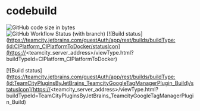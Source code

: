 # codebuild 
![GitHub code size in bytes](https://img.shields.io/github/languages/code-size/exxpe1/codebuild)
<br>
<img alt="GitHub Workflow Status (with branch)" src="https://img.shields.io/github/actions/workflow/status/exxpe1/codebuild/main.yml">
[![Build status](https://teamcity.jetbrains.com/guestAuth/app/rest/builds/buildType:(id:ClPlatform_ClPlatformToDocker/statusIcon](https://<teamcity_server_address>/viewType.html?buildTypeId=ClPlatform_ClPlatformToDocker)


[![Build status](https://teamcity.jetbrains.com/guestAuth/app/rest/builds/buildType:(id:TeamCityPluginsByJetBrains_TeamcityGoogleTagManagerPlugin_Build)/statusIcon](https://<teamcity_server_address>/viewType.html?buildTypeId=TeamCityPluginsByJetBrains_TeamcityGoogleTagManagerPlugin_Build)
